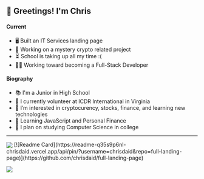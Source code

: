 <h2>👋 Greetings! I'm Chris</h2>
<h4>Current</h4>
<ul>
	<li>🖥️ Built an IT Services landing page</li>
	<li>💸 Working on a mystery crypto related project</li>
	<li>⏳ School is taking up all my time :(</li>
	<li>👨‍💻 Working toward becoming a Full-Stack Developer</li>
</ul>

<h4>Biography</h4>
<ul>
	<li>📚 I'm a Junior in High School</li>
	<li>🏢 I currently volunteer at ICDR International in Virginia</li>
	<li>👀 I’m interested in cryptocurency, stocks, finance, and learning new technologies</li>
	<li>🌱 Learning JavaScript and Personal Finance</li>
	<li>🧠 I plan on studying Computer Science in college</li>
</ul>

<!---
chrisdaid/chrisdaid is a ✨ special ✨ repository because its `README.md` (this file) appears on your GitHub profile.
You can click the Preview link to take a look at your changes.
--->
<hr>
<img align="center" src="https://readme-q35s9p6nl-chrisdaid.vercel.app/api?username=chrisdaid&show_icons=true&theme=ayu-mirage"> </img>
[![Readme Card](https://readme-q35s9p6nl-chrisdaid.vercel.app/api/pin/?username=chrisdaid&repo=full-landing-page)](https://github.com/chrisdaid/full-landing-page)

<img align="center" src="https://komarev.com/ghpvc/?username=chrisdaid&label=Guests"> </img>
